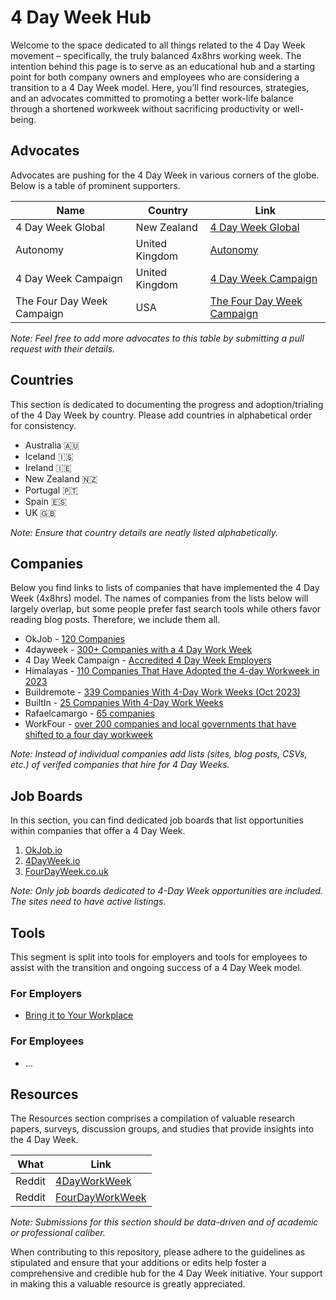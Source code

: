 # 4 Day Week Hub

Welcome to the space dedicated to all things related to the 4 Day Week movement – specifically, the truly balanced 4x8hrs working week. The intention behind this page is to serve as an educational hub and a starting point for both company owners and employees who are considering a transition to a 4 Day Week model. Here, you’ll find resources, strategies, and an advocates committed to promoting a better work-life balance through a shortened workweek without sacrificing productivity or well-being.

## Advocates

Advocates are pushing for the 4 Day Week in various corners of the globe. Below is a table of prominent supporters.

| Name              | Country       | Link                                 |
|-------------------|---------------|--------------------------------------|
| 4 Day Week Global        | New Zealand     | [4 Day Week Global](https://www.4dayweek.com/)                            |
| Autonomy        | United Kingdom     | [Autonomy](https://autonomy.work/)                            |
| 4 Day Week Campaign        | United Kingdom     | [4 Day Week Campaign](https://www.4dayweek.co.uk/)                            |
| The Four Day Week Campaign               | USA           | [The Four Day Week Campaign](https://workfour.org/)                                  |

*Note: Feel free to add more advocates to this table by submitting a pull request with their details.*

## Countries

This section is dedicated to documenting the progress and adoption/trialing of the 4 Day Week by country. Please add countries in alphabetical order for consistency.

- Australia 🇦🇺
- Iceland 🇮🇸 
- Ireland 🇮🇪
- New Zealand 🇳🇿
- Portugal 🇵🇹
- Spain 🇪🇸
- UK 🇬🇧 

*Note: Ensure that country details are neatly listed alphabetically.*

## Companies

Below you find links to lists of companies that have implemented the 4 Day Week (4x8hrs) model. The names of companies from the lists below will largely overlap, but some people prefer fast search tools while others favor reading blog posts. Therefore, we include them all. 

- OkJob - [120 Companies](https://www.okjob.io/companies)
- 4dayweek - [300+ Companies with a 4 Day Work Week](https://4dayweek.io/companies)
- 4 Day Week Campaign - [Accredited 4 Day Week Employers](https://www.4dayweek.co.uk/employers)
- Himalayas - [110 Companies That Have Adopted the 4-day Workweek in 2023](https://himalayas.app/advice/companies-with-4-day-workweeks)
- Buildremote - [339 Companies With 4-Day Work Weeks (Oct 2023)](https://buildremote.co/four-day-week/4-day-work-week-companies/)
- BuiltIn - [25 Companies With 4-Day Work Weeks](https://builtin.com/company-culture/companies-with-4-day-work-weeks)
- Rafaelcamargo - [65 companies](https://4dayweek.rafaelcamargo.com/)
- WorkFour - [over 200 companies and local governments that have shifted to a four day workweek](https://workfour.org/company-directory)

*Note: Instead of individual companies add lists (sites, blog posts, CSVs, etc.) of verifed companies that hire for 4 Day Weeks.*

## Job Boards

In this section, you can find dedicated job boards that list opportunities within companies that offer a 4 Day Week.

1. [OkJob.io](https://www.okjob.io/jobs)
2. [4DayWeek.io](https://4dayweek.io)
3. [FourDayWeek.co.uk](https://fourdayweek.co.uk/)

*Note: Only job boards dedicated to 4-Day Week opportunities are included. The sites need to have active listings.*

## Tools

This segment is split into tools for employers and tools for employees to assist with the transition and ongoing success of a 4 Day Week model.

### For Employers

- [Bring it to Your Workplace](https://workfour.org/bring-4dw-to-your-workplace)

### For Employees

- ...

## Resources

The Resources section comprises a compilation of valuable research papers, surveys, discussion groups, and studies that provide insights into the 4 Day Week.

What       | Link                                 |
---------------|--------------------------------------|
Reddit     | [4DayWorkWeek](https://www.reddit.com/r/4DayWorkWeek/) |
Reddit     | [FourDayWorkWeek](https://www.reddit.com/r/FourDayWorkWeek/) |



*Note: Submissions for this section should be data-driven and of academic or professional caliber.*

When contributing to this repository, please adhere to the guidelines as stipulated and ensure that your additions or edits help foster a comprehensive and credible hub for the 4 Day Week initiative. Your support in making this a valuable resource is greatly appreciated.
